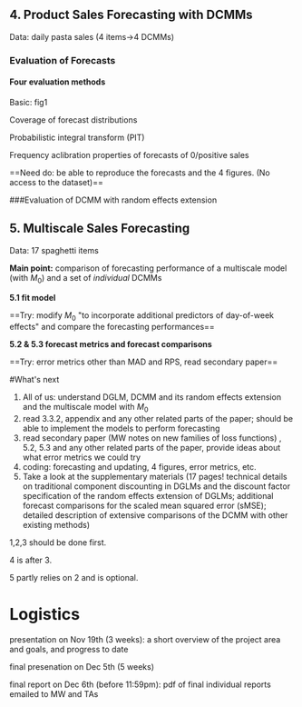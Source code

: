 ## 4. Product Sales Forecasting with DCMMs

Data: daily pasta sales (4 items->4 DCMMs)

### Evaluation of Forecasts

#### Four evaluation methods

Basic: fig1

Coverage of forecast distributions

Probabilistic integral transform (PIT)

Frequency aclibration properties of forecasts of 0/positive sales

==Need do: be able to reproduce the forecasts and the 4 figures. (No access to the dataset)==

###Evaluation of DCMM with random effects extension

## 5. Multiscale Sales Forecasting

Data: 17 spaghetti items

**Main point:** comparison of forecasting performance of a multiscale model (with $M_0$) and a set of *individual* DCMMs

**5.1 fit model**

==Try: modify $M_0$ "to incorporate additional predictors of day-of-week effects" and compare the forecasting performances==

**5.2 & 5.3 forecast metrics and forecast comparisons**

==Try: error metrics other than MAD and RPS, read secondary paper==

 

#What's next

1. All of us: understand DGLM, DCMM and its random effects extension and the multiscale model with $M_0$
2. read 3.3.2, appendix and any other related parts of the paper; should be able to implement the models to perform forecasting
3. read secondary paper (MW notes on new families of loss functions) , 5.2, 5.3 and any other related parts of the paper, provide ideas about what error metrics we could try 
4. coding: forecasting and updating, 4 figures, error metrics, etc.
5. Take a look at the supplementary materials (17 pages! technical details on traditional component discounting in DGLMs and the discount factor specification of the random effects extension of DGLMs; additional forecast comparisons for the scaled mean squared error (sMSE); detailed description of extensive comparisons of the DCMM with other existing methods)

1,2,3 should be done first. 

4 is after 3. 

5 partly relies on 2 and is optional.



# Logistics

presentation on Nov 19th (3 weeks): a short overview of the project area and goals, and progress
to date

final presenation on Dec 5th (5 weeks)

final report on Dec 6th (before 11:59pm): pdf of final individual reports emailed to MW and TAs







